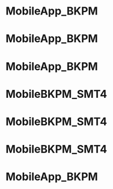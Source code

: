 # MobileApp_BKPM
# MobileApp_BKPM
# MobileApp_BKPM
# MobileBKPM_SMT4
# MobileBKPM_SMT4
# MobileBKPM_SMT4
# MobileApp_BKPM

